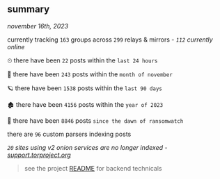 
## summary
_november 16th, 2023_

currently tracking `163` groups across `299` relays & mirrors - _`112` currently online_

⏲ there have been `22` posts within the `last 24 hours`

🦈 there have been `243` posts within the `month of november`

🪐 there have been `1538` posts within the `last 90 days`

🏚 there have been `4156` posts within the `year of 2023`

🦕 there have been `8846` posts `since the dawn of ransomwatch`

there are `96` custom parsers indexing posts

_`20` sites using v2 onion services are no longer indexed - [support.torproject.org](https://support.torproject.org/onionservices/v2-deprecation/)_

> see the project [README](https://github.com/joshhighet/ransomwatch#ransomwatch--) for backend technicals
